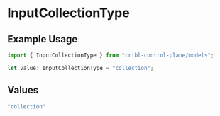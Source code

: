 # InputCollectionType

## Example Usage

```typescript
import { InputCollectionType } from "cribl-control-plane/models";

let value: InputCollectionType = "collection";
```

## Values

```typescript
"collection"
```